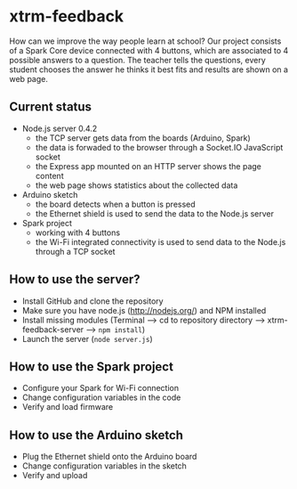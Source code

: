 xtrm-feedback
=============

How can we improve the way people learn at school? Our project consists of a Spark Core device connected with 4 buttons, which are associated to 4 possible answers to a question. The teacher tells the questions, every student chooses the answer he thinks it best fits and results are shown on a web page.

## Current status

- Node.js server 0.4.2
  - the TCP server gets data from the boards (Arduino, Spark)
  - the data is forwaded to the browser through a Socket.IO JavaScript socket
  - the Express app mounted on an HTTP server shows the page content
  - the web page shows statistics about the collected data
- Arduino sketch
  - the board detects when a button is pressed
  - the Ethernet shield is used to send the data to the Node.js server
- Spark project
  - working with 4 buttons
  - the Wi-Fi integrated connectivity is used to send data to the Node.js through a TCP socket

## How to use the server?

- Install GitHub and clone the repository
- Make sure you have node.js (http://nodejs.org/) and NPM installed
- Install missing modules (Terminal --> cd to repository directory --> xtrm-feedback-server --> `npm install`)
- Launch the server (`node server.js`)

## How to use the Spark project

- Configure your Spark for Wi-Fi connection
- Change configuration variables in the code
- Verify and load firmware

## How to use the Arduino sketch

- Plug the Ethernet shield onto the Arduino board
- Change configuration variables in the sketch
- Verify and upload
